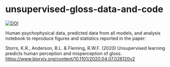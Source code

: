 # unsupervised-gloss-data-and-code

[![DOI](https://zenodo.org/badge/299901464.svg)](https://zenodo.org/badge/latestdoi/299901464)

Human psychophysical data, predicted data from all models, and analysis notebook to reproduce figures and statistics reported in the paper:

Storrs, K.R., Anderson, B.L. & Fleming, R.W.F. (2020) Unsupervised learning predicts human perception and misperception of gloss. https://www.biorxiv.org/content/10.1101/2020.04.07.026120v2
